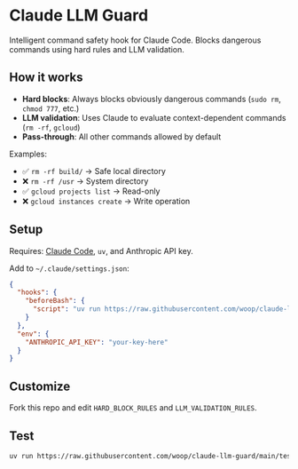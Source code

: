 # Claude LLM Guard

Intelligent command safety hook for Claude Code. Blocks dangerous commands using hard rules and LLM validation.

## How it works

- **Hard blocks**: Always blocks obviously dangerous commands (`sudo rm`, `chmod 777`, etc.)
- **LLM validation**: Uses Claude to evaluate context-dependent commands (`rm -rf`, `gcloud`)  
- **Pass-through**: All other commands allowed by default

Examples:
- ✅ `rm -rf build/` → Safe local directory
- ❌ `rm -rf /usr` → System directory  
- ✅ `gcloud projects list` → Read-only
- ❌ `gcloud instances create` → Write operation

## Setup

Requires: [Claude Code](https://claude.ai/code), `uv`, and Anthropic API key.

Add to `~/.claude/settings.json`:

```json
{
  "hooks": {
    "beforeBash": {
      "script": "uv run https://raw.githubusercontent.com/woop/claude-llm-guard/main/security_validator.py"
    }
  },
  "env": {
    "ANTHROPIC_API_KEY": "your-key-here"
  }
}
```

## Customize

Fork this repo and edit `HARD_BLOCK_RULES` and `LLM_VALIDATION_RULES`.

## Test

```bash
uv run https://raw.githubusercontent.com/woop/claude-llm-guard/main/test_security_validator.py
```